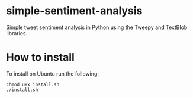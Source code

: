 # simple-sentiment-analysis
Simple tweet sentiment analysis in Python using the Tweepy and TextBlob libraries.

# How to install
To install on Ubuntu run the following:
```
chmod u+x install.sh
./install.sh
```